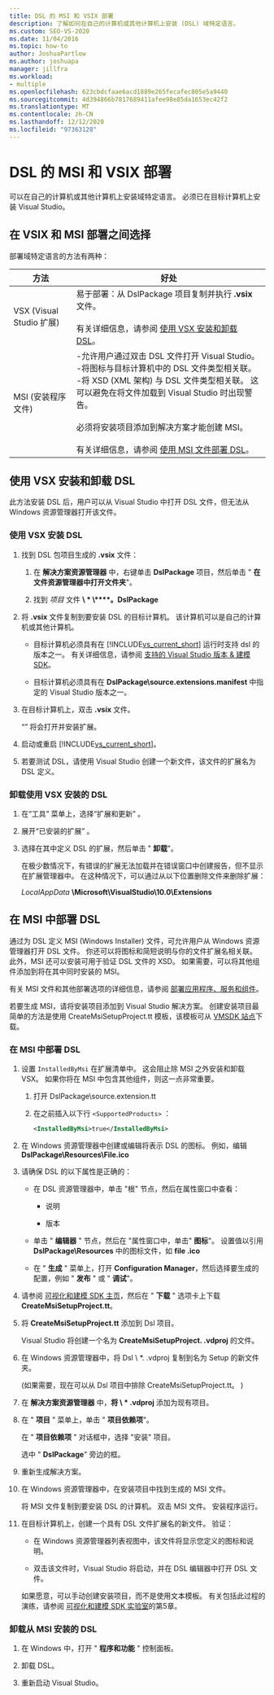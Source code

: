 ```yaml
---
title: DSL 的 MSI 和 VSIX 部署
description: 了解如何在自己的计算机或其他计算机上安装 (DSL) 域特定语言。
ms.custom: SEO-VS-2020
ms.date: 11/04/2016
ms.topic: how-to
author: JoshuaPartlow
ms.author: joshuapa
manager: jillfra
ms.workload:
- multiple
ms.openlocfilehash: 623cbdcfaae6acd1889e265fecafec805e5a9440
ms.sourcegitcommit: 4d394866b7817689411afee98e85da1653ec42f2
ms.translationtype: MT
ms.contentlocale: zh-CN
ms.lasthandoff: 12/12/2020
ms.locfileid: "97363128"
---
```

# <a name="msi-and-vsix-deployment-of-a-dsl"></a>DSL 的 MSI 和 VSIX 部署
可以在自己的计算机或其他计算机上安装域特定语言。 必须已在目标计算机上安装 Visual Studio。

## <a name="choosing-between-vsix-and-msi-deployment"></a><a name="which"></a> 在 VSIX 和 MSI 部署之间选择
 部署域特定语言的方法有两种：

|方法|好处|
|-|-|
|VSX (Visual Studio 扩展) |易于部署：从 DslPackage 项目复制并执行 **.vsix** 文件。<br /><br /> 有关详细信息，请参阅 [使用 VSX 安装和卸载 DSL](#Installing)。|
|MSI (安装程序文件) |-允许用户通过双击 DSL 文件打开 Visual Studio。<br />-将图标与目标计算机中的 DSL 文件类型相关联。<br />-将 XSD (XML 架构) 与 DSL 文件类型相关联。 这可以避免在将文件加载到 Visual Studio 时出现警告。<br /><br /> 必须将安装项目添加到解决方案才能创建 MSI。<br /><br /> 有关详细信息，请参阅 [使用 MSI 文件部署 DSL](#msi)。|

## <a name="install-and-uninstall-a-dsl-by-using-the-vsx"></a><a name="Installing"></a> 使用 VSX 安装和卸载 DSL

此方法安装 DSL 后，用户可以从 Visual Studio 中打开 DSL 文件，但无法从 Windows 资源管理器打开该文件。

### <a name="to-install-a-dsl-by-using-the-vsx"></a>使用 VSX 安装 DSL

1. 找到 DSL 包项目生成的 **.vsix** 文件：

   1. 在 **解决方案资源管理器** 中，右键单击 **DslPackage** 项目，然后单击 " **在文件资源管理器中打开文件夹**"。

   2. 找到 _项目_ 文件 **\\ \* \\****。DslPackage**

2. 将 **.vsix** 文件复制到要安装 DSL 的目标计算机。 该计算机可以是自己的计算机或其他计算机。

   - 目标计算机必须具有在 [!INCLUDE[vs_current_short](../code-quality/includes/vs_current_short_md.md)] 运行时支持 dsl 的版本之一。 有关详细信息，请参阅 [支持的 Visual Studio 版本 & 建模 SDK](../modeling/supported-visual-studio-editions-for-visualization-amp-modeling-sdk.md)。

   - 目标计算机必须具有在 **DslPackage\source.extensions.manifest** 中指定的 Visual Studio 版本之一。

3. 在目标计算机上，双击 **.vsix** 文件。

    “” 将会打开并安装扩展。

4. 启动或重启 [!INCLUDE[vs_current_short](../code-quality/includes/vs_current_short_md.md)]。

5. 若要测试 DSL，请使用 Visual Studio 创建一个新文件，该文件的扩展名为 DSL 定义。

### <a name="to-uninstall-a-dsl-that-was-installed-by-using-vsx"></a>卸载使用 VSX 安装的 DSL

1. 在“工具”  菜单上，选择“扩展和更新” 。

2. 展开“已安装的扩展” 。

3. 选择在其中定义 DSL 的扩展，然后单击 " **卸载**"。

   在极少数情况下，有错误的扩展无法加载并在错误窗口中创建报告，但不显示在扩展管理器中。 在这种情况下，可以通过从以下位置删除文件来删除扩展：

   *LocalAppData* **\Microsoft\VisualStudio\10.0\Extensions**

## <a name="deploying-a-dsl-in-an-msi"></a><a name="msi"></a> 在 MSI 中部署 DSL
 通过为 DSL 定义 MSI (Windows Installer) 文件，可允许用户从 Windows 资源管理器打开 DSL 文件。 你还可以将图标和简短说明与你的文件扩展名相关联。 此外，MSI 还可以安装可用于验证 DSL 文件的 XSD。 如果需要，可以将其他组件添加到将在其中同时安装的 MSI。

 有关 MSI 文件和其他部署选项的详细信息，请参阅 [部署应用程序、服务和组件](../deployment/deploying-applications-services-and-components.md)。

 若要生成 MSI，请将安装项目添加到 Visual Studio 解决方案。 创建安装项目最简单的方法是使用 CreateMsiSetupProject.tt 模板，该模板可从 [VMSDK 站点](https://code.msdn.microsoft.com/Visualization-and-Modeling-313535db)下载。

### <a name="to-deploy-a-dsl-in-an-msi"></a>在 MSI 中部署 DSL

1. 设置 `InstalledByMsi` 在扩展清单中。 这会阻止除 MSI 之外安装和卸载 VSX。 如果你将在 MSI 中包含其他组件，则这一点非常重要。

   1. 打开 DslPackage\source.extension.tt

   2. 在之前插入以下行 `<SupportedProducts>` ：

       ```xml
       <InstalledByMsi>true</InstalledByMsi>
       ```

2. 在 Windows 资源管理器中创建或编辑将表示 DSL 的图标。 例如，编辑 **DslPackage\Resources\File.ico**

3. 请确保 DSL 的以下属性是正确的：

   - 在 DSL 资源管理器中，单击 "根" 节点，然后在属性窗口中查看：

       - 说明

       - 版本

   - 单击 " **编辑器** " 节点，然后在 "属性窗口中，单击" **图标**"。 设置值以引用 **DslPackage\Resources** 中的图标文件，如 **file .ico**

   - 在 " **生成** " 菜单上，打开 **Configuration Manager**，然后选择要生成的配置，例如 " **发布** " 或 " **调试**"。

4. 请参阅 [可视化和建模 SDK 主页](https://code.msdn.microsoft.com/Visualization-and-Modeling-313535db)，然后在 " **下载** " 选项卡上下载 **CreateMsiSetupProject.tt**。

5. 将 **CreateMsiSetupProject.tt** 添加到 Dsl 项目。

    Visual Studio 将创建一个名为 **CreateMsiSetupProject. .vdproj** 的文件。

6. 在 Windows 资源管理器中，将 Dsl \\ *. .vdproj 复制到名为 Setup 的新文件夹。

     (如果需要，现在可以从 Dsl 项目中排除 CreateMsiSetupProject.tt。 ) 

7. 在 **解决方案资源管理器** 中，**将 \\ \* .vdproj** 添加为现有项目。

8. 在 " **项目** " 菜单上，单击 " **项目依赖项**"。

    在 " **项目依赖项** " 对话框中，选择 "安装" 项目。

    选中 " **DslPackage**" 旁边的框。

9. 重新生成解决方案。

10. 在 Windows 资源管理器中，在安装项目中找到生成的 MSI 文件。

     将 MSI 文件复制到要安装 DSL 的计算机。 双击 MSI 文件。 安装程序运行。

11. 在目标计算机上，创建一个具有 DSL 文件扩展名的新文件。 验证：

    - 在 Windows 资源管理器列表视图中，该文件将显示您定义的图标和说明。

    - 双击该文件时，Visual Studio 将启动，并在 DSL 编辑器中打开 DSL 文件。

    如果愿意，可以手动创建安装项目，而不是使用文本模板。 有关包括此过程的演练，请参阅 [可视化和建模 SDK 实验室](https://code.msdn.microsoft.com/DSLToolsLab/Release/ProjectReleases.aspx?ReleaseId=4207)的第5章。

### <a name="to-uninstall-a-dsl-that-was-installed-from-an-msi"></a>卸载从 MSI 安装的 DSL

1. 在 Windows 中，打开 " **程序和功能** " 控制面板。

2. 卸载 DSL。

3. 重新启动 Visual Studio。
